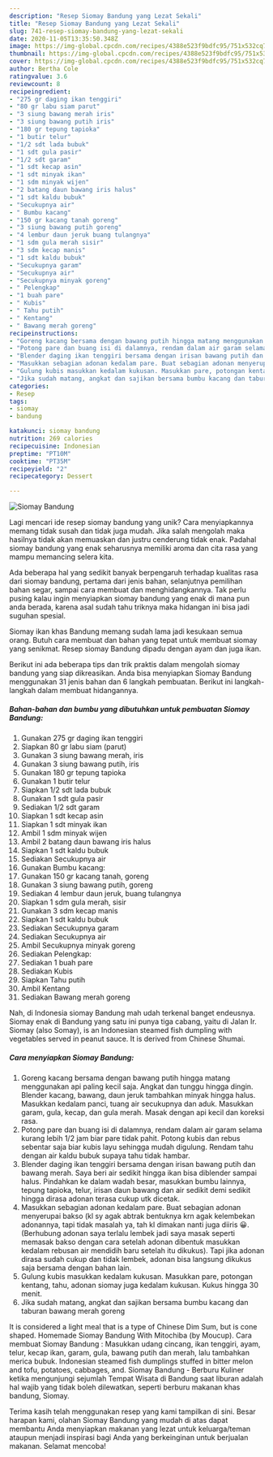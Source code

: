```yaml
---
description: "Resep Siomay Bandung yang Lezat Sekali"
title: "Resep Siomay Bandung yang Lezat Sekali"
slug: 741-resep-siomay-bandung-yang-lezat-sekali
date: 2020-11-05T13:35:50.348Z
image: https://img-global.cpcdn.com/recipes/4388e523f9bdfc95/751x532cq70/siomay-bandung-foto-resep-utama.jpg
thumbnail: https://img-global.cpcdn.com/recipes/4388e523f9bdfc95/751x532cq70/siomay-bandung-foto-resep-utama.jpg
cover: https://img-global.cpcdn.com/recipes/4388e523f9bdfc95/751x532cq70/siomay-bandung-foto-resep-utama.jpg
author: Bertha Cole
ratingvalue: 3.6
reviewcount: 8
recipeingredient:
- "275 gr daging ikan tenggiri"
- "80 gr labu siam parut"
- "3 siung bawang merah iris"
- "3 siung bawang putih iris"
- "180 gr tepung tapioka"
- "1 butir telur"
- "1/2 sdt lada bubuk"
- "1 sdt gula pasir"
- "1/2 sdt garam"
- "1 sdt kecap asin"
- "1 sdt minyak ikan"
- "1 sdm minyak wijen"
- "2 batang daun bawang iris halus"
- "1 sdt kaldu bubuk"
- "Secukupnya air"
- " Bumbu kacang"
- "150 gr kacang tanah goreng"
- "3 siung bawang putih goreng"
- "4 lembur daun jeruk buang tulangnya"
- "1 sdm gula merah sisir"
- "3 sdm kecap manis"
- "1 sdt kaldu bubuk"
- "Secukupnya garam"
- "Secukupnya air"
- "Secukupnya minyak goreng"
- " Pelengkap"
- "1 buah pare"
- " Kubis"
- " Tahu putih"
- " Kentang"
- " Bawang merah goreng"
recipeinstructions:
- "Goreng kacang bersama dengan bawang putih hingga matang menggunakan api paling kecil saja. Angkat dan tunggu hingga dingin. Blender kacang, bawang, daun jeruk tambahkan minyak hingga halus. Masukkan kedalam panci, tuang air secukupnya dan aduk. Masukkan garam, gula, kecap, dan gula merah. Masak dengan api kecil dan koreksi rasa."
- "Potong pare dan buang isi di dalamnya, rendam dalam air garam selama kurang lebih 1/2 jam biar pare tidak pahit. Potong kubis dan rebus sebentar saja biar kubis layu sehingga mudah digulung. Rendam tahu dengan air kaldu bubuk supaya tahu tidak hambar."
- "Blender daging ikan tenggiri bersama dengan irisan bawang putih dan bawang merah. Saya beri air sedikit hingga ikan bisa diblender sampai halus. Pindahkan ke dalam wadah besar, masukkan bumbu lainnya, tepung tapioka, telur, irisan daun bawang dan air sedikit demi sedikit hingga dirasa adonan terasa cukup utk dicetak."
- "Masukkan sebagian adonan kedalam pare. Buat sebagian adonan menyerupai bakso (kl sy agak abtrak bentuknya krn agak kelembekan adonannya, tapi tidak masalah ya, tah kl dimakan nanti juga diiris 😀. (Berhubung adonan saya terlalu lembek jadi saya masak seperti memasak bakso dengan cara setelah adonan dibentuk masukkan kedalam rebusan air mendidih baru setelah itu dikukus). Tapi jika adonan dirasa sudah cukup dan tidak lembek, adonan bisa langsung dikukus saja bersama dengan bahan lain."
- "Gulung kubis masukkan kedalam kukusan. Masukkan pare, potongan kentang, tahu, adonan siomay juga kedalam kukusan. Kukus hingga 30 menit."
- "Jika sudah matang, angkat dan sajikan bersama bumbu kacang dan taburan bawang merah goreng"
categories:
- Resep
tags:
- siomay
- bandung

katakunci: siomay bandung 
nutrition: 269 calories
recipecuisine: Indonesian
preptime: "PT10M"
cooktime: "PT35M"
recipeyield: "2"
recipecategory: Dessert

---
```



![Siomay Bandung](https://img-global.cpcdn.com/recipes/4388e523f9bdfc95/751x532cq70/siomay-bandung-foto-resep-utama.jpg)

Lagi mencari ide resep siomay bandung yang unik? Cara menyiapkannya memang tidak susah dan tidak juga mudah. Jika salah mengolah maka hasilnya tidak akan memuaskan dan justru cenderung tidak enak. Padahal siomay bandung yang enak seharusnya memiliki aroma dan cita rasa yang mampu memancing selera kita.

Ada beberapa hal yang sedikit banyak berpengaruh terhadap kualitas rasa dari siomay bandung, pertama dari jenis bahan, selanjutnya pemilihan bahan segar, sampai cara membuat dan menghidangkannya. Tak perlu pusing kalau ingin menyiapkan siomay bandung yang enak di mana pun anda berada, karena asal sudah tahu triknya maka hidangan ini bisa jadi suguhan spesial.

Siomay ikan khas Bandung memang sudah lama jadi kesukaan semua orang. Butuh cara membuat dan bahan yang tepat untuk membuat siomay yang senikmat. Resep siomay Bandung dipadu dengan ayam dan juga ikan.


Berikut ini ada beberapa tips dan trik praktis dalam mengolah siomay bandung yang siap dikreasikan. Anda bisa menyiapkan Siomay Bandung menggunakan 31 jenis bahan dan 6 langkah pembuatan. Berikut ini langkah-langkah dalam membuat hidangannya.

<!--inarticleads1-->

##### Bahan-bahan dan bumbu yang dibutuhkan untuk pembuatan Siomay Bandung:

1. Gunakan 275 gr daging ikan tenggiri
1. Siapkan 80 gr labu siam (parut)
1. Gunakan 3 siung bawang merah, iris
1. Gunakan 3 siung bawang putih, iris
1. Gunakan 180 gr tepung tapioka
1. Gunakan 1 butir telur
1. Siapkan 1/2 sdt lada bubuk
1. Gunakan 1 sdt gula pasir
1. Sediakan 1/2 sdt garam
1. Siapkan 1 sdt kecap asin
1. Siapkan 1 sdt minyak ikan
1. Ambil 1 sdm minyak wijen
1. Ambil 2 batang daun bawang iris halus
1. Siapkan 1 sdt kaldu bubuk
1. Sediakan Secukupnya air
1. Gunakan  Bumbu kacang:
1. Gunakan 150 gr kacang tanah, goreng
1. Gunakan 3 siung bawang putih, goreng
1. Sediakan 4 lembur daun jeruk, buang tulangnya
1. Siapkan 1 sdm gula merah, sisir
1. Gunakan 3 sdm kecap manis
1. Siapkan 1 sdt kaldu bubuk
1. Sediakan Secukupnya garam
1. Sediakan Secukupnya air
1. Ambil Secukupnya minyak goreng
1. Sediakan  Pelengkap:
1. Sediakan 1 buah pare
1. Sediakan  Kubis
1. Siapkan  Tahu putih
1. Ambil  Kentang
1. Sediakan  Bawang merah goreng


Nah, di Indonesia siomay Bandung mah udah terkenal banget endeusnya. Siomay enak di Bandung yang satu ini punya tiga cabang, yaitu di Jalan Ir. Siomay (also Somay), is an Indonesian steamed fish dumpling with vegetables served in peanut sauce. It is derived from Chinese Shumai. 

<!--inarticleads2-->

##### Cara menyiapkan Siomay Bandung:

1. Goreng kacang bersama dengan bawang putih hingga matang menggunakan api paling kecil saja. Angkat dan tunggu hingga dingin. Blender kacang, bawang, daun jeruk tambahkan minyak hingga halus. Masukkan kedalam panci, tuang air secukupnya dan aduk. Masukkan garam, gula, kecap, dan gula merah. Masak dengan api kecil dan koreksi rasa.
1. Potong pare dan buang isi di dalamnya, rendam dalam air garam selama kurang lebih 1/2 jam biar pare tidak pahit. Potong kubis dan rebus sebentar saja biar kubis layu sehingga mudah digulung. Rendam tahu dengan air kaldu bubuk supaya tahu tidak hambar.
1. Blender daging ikan tenggiri bersama dengan irisan bawang putih dan bawang merah. Saya beri air sedikit hingga ikan bisa diblender sampai halus. Pindahkan ke dalam wadah besar, masukkan bumbu lainnya, tepung tapioka, telur, irisan daun bawang dan air sedikit demi sedikit hingga dirasa adonan terasa cukup utk dicetak.
1. Masukkan sebagian adonan kedalam pare. Buat sebagian adonan menyerupai bakso (kl sy agak abtrak bentuknya krn agak kelembekan adonannya, tapi tidak masalah ya, tah kl dimakan nanti juga diiris 😀. (Berhubung adonan saya terlalu lembek jadi saya masak seperti memasak bakso dengan cara setelah adonan dibentuk masukkan kedalam rebusan air mendidih baru setelah itu dikukus). Tapi jika adonan dirasa sudah cukup dan tidak lembek, adonan bisa langsung dikukus saja bersama dengan bahan lain.
1. Gulung kubis masukkan kedalam kukusan. Masukkan pare, potongan kentang, tahu, adonan siomay juga kedalam kukusan. Kukus hingga 30 menit.
1. Jika sudah matang, angkat dan sajikan bersama bumbu kacang dan taburan bawang merah goreng


It is considered a light meal that is a type of Chinese Dim Sum, but is cone shaped. Homemade Siomay Bandung With Mitochiba (by Moucup). Cara membuat Siomay Bandung : Masukkan udang cincang, ikan tenggiri, ayam, telur, kecap ikan, garam, gula, bawang putih dan merah, lalu tambahkan merica bubuk. Indonesian steamed fish dumplings stuffed in bitter melon and tofu, potatoes, cabbages, and. Siomay Bandung - Berburu Kuliner ketika mengunjungi sejumlah Tempat Wisata di Bandung saat liburan adalah hal wajib yang tidak boleh dilewatkan, seperti berburu makanan khas bandung, Siomay. 

Terima kasih telah menggunakan resep yang kami tampilkan di sini. Besar harapan kami, olahan Siomay Bandung yang mudah di atas dapat membantu Anda menyiapkan makanan yang lezat untuk keluarga/teman ataupun menjadi inspirasi bagi Anda yang berkeinginan untuk berjualan makanan. Selamat mencoba!
